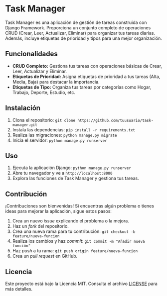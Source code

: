 # Task Manager

Task Manager es una aplicación de gestión de tareas construida con Django Framework. Proporciona un conjunto completo de operaciones CRUD (Crear, Leer, Actualizar, Eliminar) para organizar tus tareas diarias. Además, incluye etiquetas de prioridad y tipos para una mejor organización.

## Funcionalidades

- **CRUD Completo:** Gestiona tus tareas con operaciones básicas de Crear, Leer, Actualizar y Eliminar.
- **Etiquetas de Prioridad:** Asigna etiquetas de prioridad a tus tareas (Alta, Media, Baja) para destacar la importancia.
- **Etiquetas de Tipo:** Organiza tus tareas por categorías como Hogar, Trabajo, Deporte, Estudio, etc.

## Instalación

1. Clona el repositorio: `git clone https://github.com/tuusuario/task-manager.git`
2. Instala las dependencias: `pip install -r requirements.txt`
3. Realiza las migraciones: `python manage.py migrate`
4. Inicia el servidor: `python manage.py runserver`

## Uso

1. Ejecuta la aplicación Django: `python manage.py runserver`
2. Abre tu navegador y ve a `http://localhost:8000`
3. Explora las funciones de Task Manager y gestiona tus tareas.

## Contribución

¡Contribuciones son bienvenidas! Si encuentras algún problema o tienes ideas para mejorar la aplicación, sigue estos pasos:

1. Crea un nuevo *issue* explicando el problema o la mejora.
2. Haz un *fork* del repositorio.
3. Crea una nueva rama para tu contribución: `git checkout -b feature/nueva-funcion`
4. Realiza los cambios y haz *commit*: `git commit -m "Añadir nueva función"`
5. Haz *push* a tu rama: `git push origin feature/nueva-funcion`
6. Crea un *pull request* en GitHub.

## Licencia

Este proyecto está bajo la Licencia MIT. Consulta el archivo [LICENSE](LICENSE) para más detalles.


